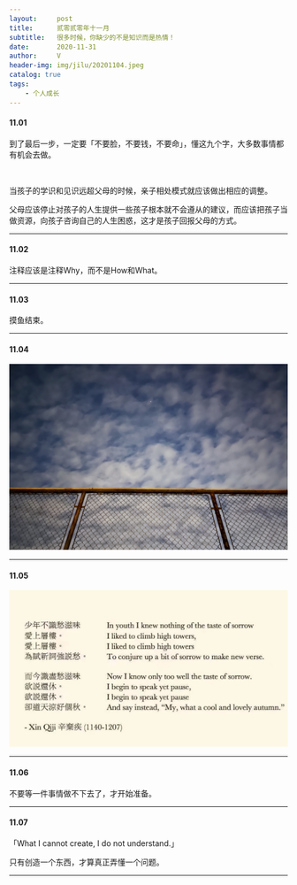 ```yaml
---
layout:     post
title:      贰零贰零年十一月
subtitle:   很多时候，你缺少的不是知识而是热情！
date:       2020-11-31
author:     V
header-img: img/jilu/20201104.jpeg
catalog: true
tags:
    - 个人成长
---
```


#### 11.01

到了最后一步，一定要「不要脸，不要钱，不要命」，懂这九个字，大多数事情都有机会去做。

<br />

当孩子的学识和见识远超父母的时候，亲子相处模式就应该做出相应的调整。

父母应该停止对孩子的人生提供一些孩子根本就不会遵从的建议，而应该把孩子当做资源，向孩子咨询自己的人生困惑，这才是孩子回报父母的方式。

---

#### 11.02

注释应该是注释Why，而不是How和What。

---

#### 11.03

摸鱼结束。

---

#### 11.04

![](/img/jilu/20201104.jpeg)

---

#### 11.05

![](/img/jilu/20201105.jpeg)

---

#### 11.06

不要等一件事情做不下去了，才开始准备。

---

#### 11.07

「What I cannot create, I do not understand.」

只有创造一个东西，才算真正弄懂一个问题。

---